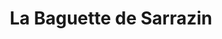 ---
title: "La Baguette de Sarrazin"
url: /fontenay-le-marmion/la-baguette-de-sarrazin/
shop: Bäckerei
---